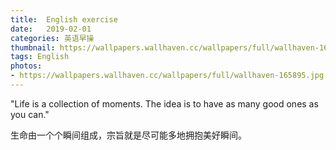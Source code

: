 ```yaml
---
title:  English exercise
date:   2019-02-01
categories: 英语早操
thumbnail: https://wallpapers.wallhaven.cc/wallpapers/full/wallhaven-165895.jpg
tags: English
photos:
- https://wallpapers.wallhaven.cc/wallpapers/full/wallhaven-165895.jpg
---
```


"Life is a collection of moments. The idea is to have as many good ones as you can."
<p>生命由一个个瞬间组成，宗旨就是尽可能多地拥抱美好瞬间。</p>

